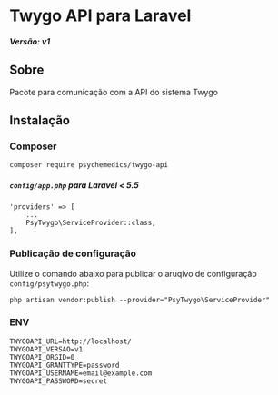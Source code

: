 # Twygo API para Laravel

##### _Versão: v1_

## Sobre

Pacote para comunicação com a API do sistema Twygo

## Instalação

### Composer
````
composer require psychemedics/twygo-api
````

##### `config/app.php` para Laravel < 5.5
````
'providers' => [
    ...
    PsyTwygo\ServiceProvider::class,
],
````

### Publicação de configuração

Utilize o comando abaixo para publicar o aruqivo de configuração `config/psytwygo.php`:
````
php artisan vendor:publish --provider="PsyTwygo\ServiceProvider"
````

### ENV
````
TWYGOAPI_URL=http://localhost/
TWYGOAPI_VERSAO=v1
TWYGOAPI_ORGID=0
TWYGOAPI_GRANTTYPE=password
TWYGOAPI_USERNAME=email@example.com
TWYGOAPI_PASSWORD=secret
````